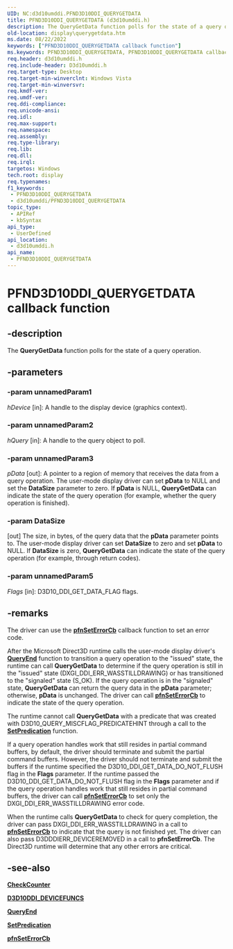 ```yaml
---
UID: NC:d3d10umddi.PFND3D10DDI_QUERYGETDATA
title: PFND3D10DDI_QUERYGETDATA (d3d10umddi.h)
description: The QueryGetData function polls for the state of a query operation.
old-location: display\querygetdata.htm
ms.date: 08/22/2022
keywords: ["PFND3D10DDI_QUERYGETDATA callback function"]
ms.keywords: PFND3D10DDI_QUERYGETDATA, PFND3D10DDI_QUERYGETDATA callback, QueryGetData, QueryGetData callback function [Display Devices], UserModeDisplayDriverDx10_Functions_c1a88bca-7df5-4640-9134-fc893e5c8a0d.xml, d3d10umddi/QueryGetData, display.querygetdata
req.header: d3d10umddi.h
req.include-header: D3d10umddi.h
req.target-type: Desktop
req.target-min-winverclnt: Windows Vista
req.target-min-winversvr: 
req.kmdf-ver: 
req.umdf-ver: 
req.ddi-compliance: 
req.unicode-ansi: 
req.idl: 
req.max-support: 
req.namespace: 
req.assembly: 
req.type-library: 
req.lib: 
req.dll: 
req.irql: 
targetos: Windows
tech.root: display
req.typenames: 
f1_keywords:
 - PFND3D10DDI_QUERYGETDATA
 - d3d10umddi/PFND3D10DDI_QUERYGETDATA
topic_type:
 - APIRef
 - kbSyntax
api_type:
 - UserDefined
api_location:
 - d3d10umddi.h
api_name:
 - PFND3D10DDI_QUERYGETDATA
---
```


# PFND3D10DDI_QUERYGETDATA callback function

## -description

The **QueryGetData** function polls for the state of a query operation.

## -parameters

### -param unnamedParam1

*hDevice* [in]: A handle to the display device (graphics context).

### -param unnamedParam2

*hQuery* [in]: A handle to the query object to poll.

### -param unnamedParam3

*pData* [out]: A pointer to a region of memory that receives the data from a query operation. The user-mode display driver can set **pData** to NULL and set the **DataSize** parameter to zero. If **pData** is NULL, **QueryGetData** can indicate the state of the query operation (for example, whether the query operation is finished).

### -param DataSize

[out] The size, in bytes, of the query data that the **pData** parameter points to. The user-mode display driver can set **DataSize** to zero and set **pData** to NULL. If **DataSize** is zero, **QueryGetData** can indicate the state of the query operation (for example, through return codes).

### -param unnamedParam5

*Flags* [in]: D3D10_DDI_GET_DATA_FLAG flags.

## -remarks

The driver can use the [**pfnSetErrorCb**](nc-d3d10umddi-pfnd3d10ddi_seterror_cb.md) callback function to set an error code.

After the Microsoft Direct3D runtime calls the user-mode display driver's [**QueryEnd**](nc-d3d10umddi-pfnd3d10ddi_queryend.md) function to transition a query operation to the "issued" state, the runtime can call **QueryGetData** to determine if the query operation is still in the "issued" state (DXGI_DDI_ERR_WASSTILLDRAWING) or has transitioned to the "signaled" state (S_OK). If the query operation is in the "signaled" state, **QueryGetData** can return the query data in the **pData** parameter; otherwise, **pData** is unchanged. The driver can call [**pfnSetErrorCb**](nc-d3d10umddi-pfnd3d10ddi_seterror_cb.md) to indicate the state of the query operation.

The runtime cannot call **QueryGetData** with a predicate that was created with D3D10_QUERY_MISCFLAG_PREDICATEHINT through a call to the [**SetPredication**](nc-d3d10umddi-pfnd3d10ddi_setpredication.md) function.

If a query operation handles work that still resides in partial command buffers, by default, the driver should terminate and submit the partial command buffers. However, the driver should not terminate and submit the buffers if the runtime specified the D3D10_DDI_GET_DATA_DO_NOT_FLUSH flag in the **Flags** parameter. If the runtime passed the D3D10_DDI_GET_DATA_DO_NOT_FLUSH flag in the **Flags** parameter and if the query operation handles work that still resides in partial command buffers, the driver can call [**pfnSetErrorCb**](nc-d3d10umddi-pfnd3d10ddi_seterror_cb.md) to set only the DXGI_DDI_ERR_WASSTILLDRAWING error code.

When the runtime calls **QueryGetData** to check for query completion, the driver can pass DXGI_DDI_ERR_WASSTILLDRAWING in a call to [**pfnSetErrorCb**](nc-d3d10umddi-pfnd3d10ddi_seterror_cb.md) to indicate that the query is not finished yet. The driver can also pass D3DDDIERR_DEVICEREMOVED in a call to **pfnSetErrorCb**. The Direct3D runtime will determine that any other errors are critical.

## -see-also

[**CheckCounter**](nc-d3d10umddi-pfnd3d10ddi_checkcounter.md)

[**D3D10DDI_DEVICEFUNCS**](ns-d3d10umddi-d3d10ddi_devicefuncs.md)

[**QueryEnd**](nc-d3d10umddi-pfnd3d10ddi_queryend.md)

[**SetPredication**](nc-d3d10umddi-pfnd3d10ddi_setpredication.md)

[**pfnSetErrorCb**](nc-d3d10umddi-pfnd3d10ddi_seterror_cb.md)
